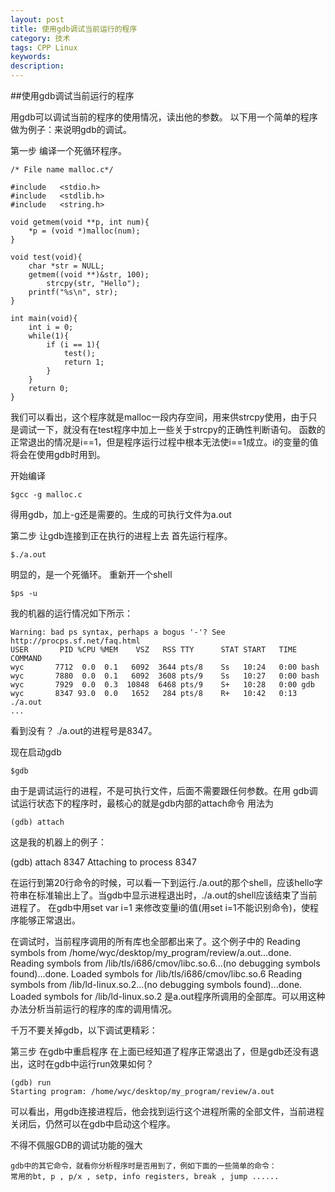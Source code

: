 ```yaml
---
layout: post
title: 使用gdb调试当前运行的程序
category: 技术
tags: CPP Linux
keywords: 
description: 
---
```


##使用gdb调试当前运行的程序



用gdb可以调试当前的程序的使用情况，读出他的参数。
以下用一个简单的程序做为例子：来说明gdb的调试。

第一步  编译一个死循环程序。 

    /* File name malloc.c*/

    #include   <stdio.h>                                                           #include   <stdlib.h>
    #include   <string.h>

    void getmem(void **p, int num){
        *p = (void *)malloc(num);
    }

    void test(void){
        char *str = NULL;
        getmem((void **)&str, 100);
            strcpy(str, "Hello");
        printf("%s\n", str);
    }

    int main(void){
        int i = 0;
        while(1){
            if (i == 1){ 
                test();
                return 1;
            }   
        }
        return 0;
    }                 

我们可以看出，这个程序就是malloc一段内存空间，用来供strcpy使用，由于只是调试一下，就没有在test程序中加上一些关于strcpy的正确性判断语句。
函数的正常退出的情况是i==1，但是程序运行过程中根本无法使i==1成立。i的变量的值将会在使用gdb时用到。

开始编译

	$gcc -g malloc.c 

得用gdb，加上-g还是需要的。生成的可执行文件为a.out

第二步  让gdb连接到正在执行的进程上去 
首先运行程序。

	$./a.out 
明显的，是一个死循环。
重新开一个shell

	$ps -u 
我的机器的运行情况如下所示：

    Warning: bad ps syntax, perhaps a bogus '-'? See http://procps.sf.net/faq.html
    USER       PID %CPU %MEM    VSZ   RSS TTY      STAT START   TIME COMMAND
    wyc       7712  0.0  0.1   6092  3644 pts/8    Ss   10:24   0:00 bash
    wyc       7880  0.0  0.1   6092  3608 pts/9    Ss   10:27   0:00 bash
    wyc       7929  0.0  0.3  10848  6468 pts/9    S+   10:28   0:00 gdb
    wyc       8347 93.0  0.0   1652   284 pts/8    R+   10:42   0:13 ./a.out
    ...

看到没有？ ./a.out的进程号是8347。

现在启动gdb

	$gdb 

由于是调试运行的进程，不是可执行文件，后面不需要跟任何参数。在用 gdb调试运行状态下的程序时，最核心的就是gdb内部的attach命令
用法为
 
 	(gdb) attach 

这是我的机器上的例子：

(gdb) attach 8347
Attaching to process 8347


在运行到第20行命令的时候，可以看一下到运行./a.out的那个shell，应该hello字符串在标准输出上了。当gdb中显示进程退出时，./a.out的shell应该结束了当前进程了。
在gdb中用set var i=1 来修改变量i的值(用set i=1不能识别命令)，使程序能够正常退出。

在调试时，当前程序调用的所有库也全部都出来了。这个例子中的
Reading symbols from /home/wyc/desktop/my_program/review/a.out...done.
Reading symbols from /lib/tls/i686/cmov/libc.so.6...(no debugging symbols found)...done.
Loaded symbols for /lib/tls/i686/cmov/libc.so.6
Reading symbols from /lib/ld-linux.so.2...(no debugging symbols found)...done.
Loaded symbols for /lib/ld-linux.so.2
是a.out程序所调用的全部库。可以用这种办法分析当前运行的程序的库的调用情况。

千万不要关掉gdb，以下调试更精彩：

第三步 在gdb中重启程序 
在上面已经知道了程序正常退出了，但是gdb还没有退出，这时在gdb中运行run效果如何？

    (gdb) run 
    Starting program: /home/wyc/desktop/my_program/review/a.out 

可以看出，用gdb连接进程后，他会找到运行这个进程所需的全部文件，当前进程关闭后，仍然可以在gdb中启动这个程序。

不得不佩服GDB的调试功能的强大

    gdb中的其它命令，就看你分析程序时是否用到了，例如下面的一些简单的命令：
    常用的bt, p , p/x , setp, info registers, break , jump ...... 